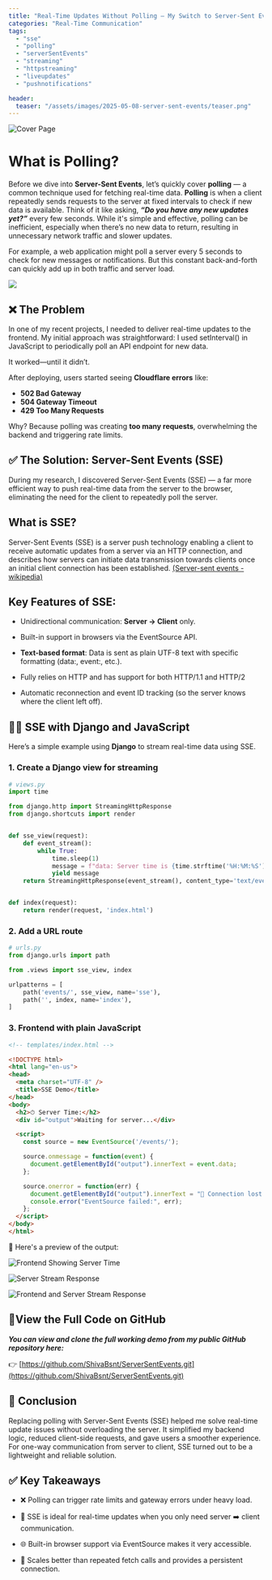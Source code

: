 ```yaml
---
title: "Real-Time Updates Without Polling – My Switch to Server-Sent Events"
categories: "Real-Time Communication"
tags:
  - "sse"
  - "polling"
  - "serverSentEvents"
  - "streaming"
  - "httpstreaming"
  - "liveupdates"
  - "pushnotifications"

header:
  teaser: "/assets/images/2025-05-08-server-sent-events/teaser.png"
---
```


![Cover Page](/assets/images/2025-05-08-server-sent-events/cover.png)

# What is Polling?
Before we dive into **Server-Sent Events**, let’s quickly cover **polling** — a common technique used for fetching real-time data.
**Polling** is when a client repeatedly sends requests to the server at fixed intervals to check if new data is available. Think of it like asking, ***“Do you have any new updates yet?”*** every few seconds. While it's simple and effective, polling can be inefficient, especially when there’s no new data to return, resulting in unnecessary network traffic and slower updates.

For example, a web application might poll a server every 5 seconds to check for new messages or notifications. But this constant back-and-forth can quickly add up in both traffic and server load.

![](https://media4.giphy.com/media/v1.Y2lkPTc5MGI3NjExZHA5cXQ2djZ3dG9nNGxqODI1Z3pzZHp4ejF3NG05aTR4NmYwMmM5YyZlcD12MV9pbnRlcm5hbF9naWZfYnlfaWQmY3Q9Zw/ZlPT69XvdqgES5mPXf/giphy.gif)

## ❌ The Problem
In one of my recent projects, I needed to deliver real-time updates to the frontend. My initial approach was straightforward: I used setInterval() in JavaScript to periodically poll an API endpoint for new data.

It worked—until it didn’t.

After deploying, users started seeing **Cloudflare errors** like:

- **502 Bad Gateway**
- **504 Gateway Timeout**
- **429 Too Many Requests**

Why? Because polling was creating **too many requests**, overwhelming the backend and triggering rate limits.

## ✅ The Solution: Server-Sent Events (SSE)
During my research, I discovered Server-Sent Events (SSE) — a far more efficient way to push real-time data from the server to the browser, eliminating the need for the client to repeatedly poll the server.
## What is SSE?

Server-Sent Events (SSE) is a server push technology enabling a client to receive automatic updates from a server via an HTTP connection, and describes how servers can initiate data transmission towards clients once an initial client connection has been established. [(Server-sent events - wikipedia)](https://en.wikipedia.org/wiki/Server-sent_events)

## Key Features of SSE:

- Unidirectional communication: **Server → Client** only.

- Built-in support in browsers via the EventSource API.

- **Text-based format**: Data is sent as plain UTF-8 text with specific formatting (data:, event:, etc.).

- Fully relies on HTTP and has support for both HTTP/1.1 and HTTP/2

- Automatic reconnection and event ID tracking (so the server knows where the client left off).

## 👨‍💻 SSE with Django and JavaScript

Here’s a simple example using **Django** to stream real-time data using SSE.

### 1. Create a Django view for streaming

```python
# views.py
import time

from django.http import StreamingHttpResponse
from django.shortcuts import render


def sse_view(request):
    def event_stream():
        while True:
            time.sleep(1)
            message = f"data: Server time is {time.strftime('%H:%M:%S')}\n\n"
            yield message
    return StreamingHttpResponse(event_stream(), content_type='text/event-stream')


def index(request):
    return render(request, 'index.html')
 ```
### 2. Add a URL route
```python
# urls.py
from django.urls import path

from .views import sse_view, index

urlpatterns = [
    path('events/', sse_view, name='sse'),
    path('', index, name='index'),
]
```
### 3. Frontend with plain JavaScript
```html
<!-- templates/index.html -->

<!DOCTYPE html>
<html lang="en-us">
<head>
  <meta charset="UTF-8" />
  <title>SSE Demo</title>
</head>
<body>
  <h2>⏱ Server Time:</h2>
  <div id="output">Waiting for server...</div>

  <script>
    const source = new EventSource('/events/');

    source.onmessage = function(event) {
      document.getElementById("output").innerText = event.data;
    };

    source.onerror = function(err) {
      document.getElementById("output").innerText = "🔴 Connection lost.";
      console.error("EventSource failed:", err);
    };
  </script>
</body>
</html>
```
📸 Here's a preview of the output:

![Frontend Showing Server Time](/assets/images/2025-05-08-server-sent-events/output1.png)

![Server Stream Response](/assets/images/2025-05-08-server-sent-events/output2.png)

![Frontend and Server Stream Response](/assets/images/2025-05-08-server-sent-events/output3.png)
## 🔗View the Full Code on GitHub
***You can view and clone the full working demo from my public GitHub repository here:***

👉 [https://github.com/ShivaBsnt/ServerSentEvents.git](https://github.com/ShivaBsnt/ServerSentEvents.git)


## 🧠 Conclusion
Replacing polling with Server-Sent Events (SSE) helped me solve real-time update issues without overloading the server. It simplified my backend logic, reduced client-side requests, and gave users a smoother experience. For one-way communication from server to client, SSE turned out to be a lightweight and reliable solution.

## ✅ Key Takeaways
- ❌ Polling can trigger rate limits and gateway errors under heavy load.

- 🔄 SSE is ideal for real-time updates when you only need server ➡️ client communication.

- 🌐 Built-in browser support via EventSource makes it very accessible.

- 🚀 Scales better than repeated fetch calls and provides a persistent connection.

